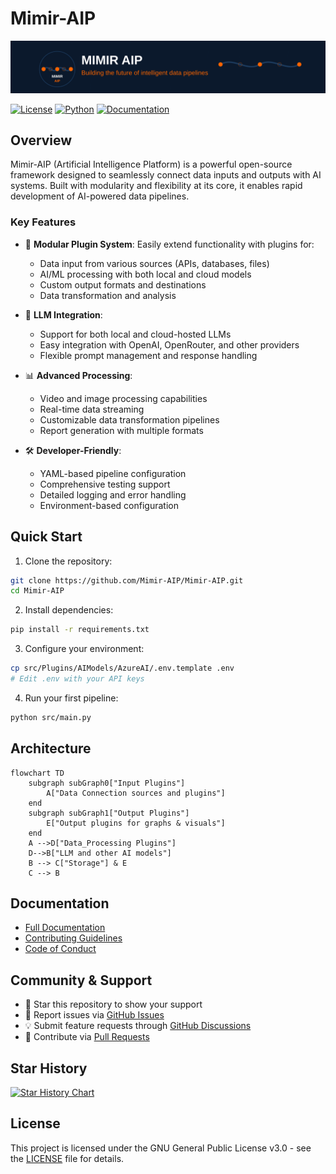 # Mimir-AIP

<img src="Docs/Assets/mimir-aip-svg-banners.svg" alt="Mimir AIP- Building the future of intelligent data pipelines"/>

[![License](https://img.shields.io/badge/License-GPL%203.0-blue.svg)](LICENSE)
[![Python](https://img.shields.io/badge/Python-3.8%2B-blue)](https://www.python.org/downloads/)
[![Documentation](https://img.shields.io/badge/docs-Documentation.md-green)](Documentation.md)

## Overview

Mimir-AIP (Artificial Intelligence Platform) is a powerful open-source framework designed to seamlessly connect data inputs and outputs with AI systems. Built with modularity and flexibility at its core, it enables rapid development of AI-powered data pipelines.

### Key Features

- 🔌 **Modular Plugin System**: Easily extend functionality with plugins for:
  - Data input from various sources (APIs, databases, files)
  - AI/ML processing with both local and cloud models
  - Custom output formats and destinations
  - Data transformation and analysis

- 🤖 **LLM Integration**: 
  - Support for both local and cloud-hosted LLMs
  - Easy integration with OpenAI, OpenRouter, and other providers
  - Flexible prompt management and response handling

- 📊 **Advanced Processing**:
  - Video and image processing capabilities
  - Real-time data streaming
  - Customizable data transformation pipelines
  - Report generation with multiple formats

- 🛠️ **Developer-Friendly**:
  - YAML-based pipeline configuration
  - Comprehensive testing support
  - Detailed logging and error handling
  - Environment-based configuration

## Quick Start

1. Clone the repository:
```bash
git clone https://github.com/Mimir-AIP/Mimir-AIP.git
cd Mimir-AIP
```

2. Install dependencies:
```bash
pip install -r requirements.txt
```

3. Configure your environment:
```bash
cp src/Plugins/AIModels/AzureAI/.env.template .env
# Edit .env with your API keys
```

4. Run your first pipeline:
```bash
python src/main.py
```

## Architecture

```mermaid
flowchart TD
    subgraph subGraph0["Input Plugins"]
        A["Data Connection sources and plugins"]
    end
    subgraph subGraph1["Output Plugins"]
        E["Output plugins for graphs & visuals"]
    end
    A -->D["Data_Processing Plugins"]
    D-->B["LLM and other AI models"]
    B --> C["Storage"] & E
    C --> B
```

## Documentation

- [Full Documentation](Documentation.md)
- [Contributing Guidelines](CONTRIBUTING.md)
- [Code of Conduct](CODE_OF_CONDUCT.md)

## Community & Support

- 🌟 Star this repository to show your support
- 🐛 Report issues via [GitHub Issues](https://github.com/Mimir-AIP/Mimir-AIP/issues)
- 💡 Submit feature requests through [GitHub Discussions](https://github.com/Mimir-AIP/Mimir-AIP/discussions)
- 🤝 Contribute via [Pull Requests](https://github.com/Mimir-AIP/Mimir-AIP/pulls)

## Star History

[![Star History Chart](https://api.star-history.com/svg?repos=Mimir-AIP/Mimir-AIP&type=Date)](https://www.star-history.com/#Mimir-AIP/Mimir-AIP&Date)

## License

This project is licensed under the GNU General Public License v3.0 - see the [LICENSE](LICENSE) file for details.
